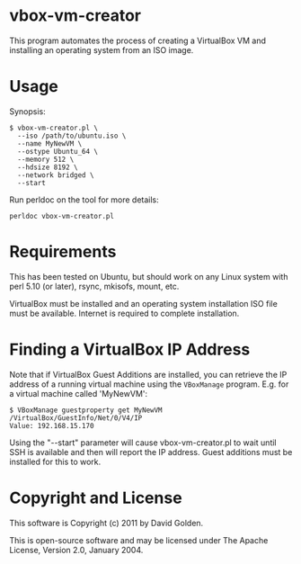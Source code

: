 # vbox-vm-creator

This program automates the process of creating a VirtualBox VM and
installing an operating system from an ISO image.

# Usage

Synopsis:

    $ vbox-vm-creator.pl \
      --iso /path/to/ubuntu.iso \
      --name MyNewVM \
      --ostype Ubuntu_64 \
      --memory 512 \
      --hdsize 8192 \
      --network bridged \
      --start

Run perldoc on the tool for more details:

    perldoc vbox-vm-creator.pl

# Requirements

This has been tested on Ubuntu, but should work on any Linux system with
perl 5.10 (or later), rsync, mkisofs, mount, etc.

VirtualBox must be installed and an operating system installation ISO file
must be available.  Internet is required to complete installation.

# Finding a VirtualBox IP Address

Note that if VirtualBox Guest Additions are installed, you can retrieve the IP
address of a running virtual machine using the `VBoxManage` program.  E.g. for
a virtual machine called 'MyNewVM':

    $ VBoxManage guestproperty get MyNewVM /VirtualBox/GuestInfo/Net/0/V4/IP
    Value: 192.168.15.170

Using the "--start" parameter will cause vbox-vm-creator.pl to wait until SSH
is available and then will report the IP address.  Guest additions must be
installed for this to work.

# Copyright and License

This software is Copyright (c) 2011 by David Golden.
 
This is open-source software and may be licensed under The Apache License,
Version 2.0, January 2004.

